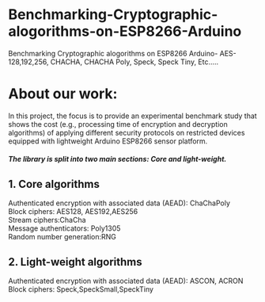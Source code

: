
# Benchmarking-Cryptographic-alogorithms-on-ESP8266-Arduino
Benchmarking Cryptographic alogorithms on ESP8266 Arduino- AES-128,192,256,  CHACHA, CHACHA Poly, Speck, Speck Tiny, Etc.....

# About our work:
 In this project, the focus is to provide an experimental benchmark study that shows the cost (e.g., processing time of encryption and decryption algorithms) of applying different security protocols on restricted devices equipped with lightweight Arduino ESP8266 sensor platform.
 <h5>The library is split into two main sections: Core and light-weight.</h5>
    
  <h2>1. Core algorithms</h2>
           
Authenticated encryption with associated data (AEAD): ChaChaPoly <br>
Block ciphers: AES128,  AES192,AES256 <br>
Stream ciphers:ChaCha <br>
Message authenticators: Poly1305 <br>
Random number generation:RNG<br>
       
  <h2>2. Light-weight algorithms </h2>
           
Authenticated encryption with associated data (AEAD): ASCON, ACRON <br>
Block ciphers: Speck,SpeckSmall,SpeckTiny <br>
